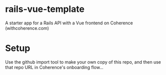 # rails-vue-template

A starter app for a Rails API with a Vue frontend on Coherence (withcoherence.com)

# Setup

Use the github import tool to make your own copy of this repo, and then use that repo URL in Coherence's onboarding flow...
